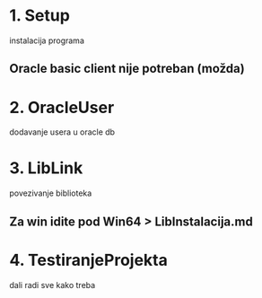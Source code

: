 


# 1. Setup

instalacija programa

## Oracle basic client nije potreban (možda)

# 2. OracleUser

dodavanje usera u oracle db

# 3. LibLink

povezivanje biblioteka

## Za win idite pod Win64 > LibInstalacija.md

# 4. TestiranjeProjekta

dali radi sve kako treba



